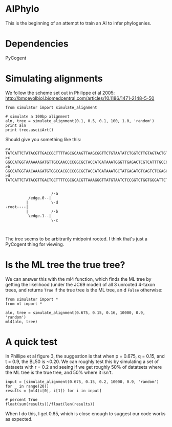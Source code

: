 # AIPhylo

This is the beginning of an attempt to train an AI to infer phylogenies. 

# Dependencies
PyCogent

# Simulating alignments

We follow the scheme set out in Philippe et al 2005: http://bmcevolbiol.biomedcentral.com/articles/10.1186/1471-2148-5-50

```{python}
from simulator import simulate_alignment

# simulate a 100bp alignment
aln, tree = simulate_alignment(0.1, 0.5, 0.1, 100, 1.0, 'random')
print aln
print tree.asciiArt()
```

Should give you something like this:

```
>a
TATCATTCTATACGTTGACCGCTTTTAGCGCAAGTTAAGCGGTTCTGTAATATCTGGTCTTGTAGTACTGTTACGAGGAGCTAGCTACCCTTTAGGGCTA
>c
GGCCATGGTAAAAAAGATGTTGCCAACCCCGGCGCTACCATGATAAATGGGTTGAGACTCGTCATTTGCCCGGATCAGGTTGTCGTCGCTGCCGACGACG
>b
GGCCATGGTAACAAAGATGTGGCCACGCCCGGCGCTACCATGATAAATGCTATGAGATGTCAGTCTCGAGCGGAAAGCGAGTCGCTACTTGCCCAGGCTT
>d
TATCATTCTATACGTTGACTGCTTTTCGCGCACGTTAAAGGGTTATGTAATCTCCGGTCTGGTGGGATTCTGAGGTCGGCAAGCCAAGCTTTTAGCGTCG


                    /-a
          /edge.0--|
         |          \-d
-root----|
         |          /-b
          \edge.1--|
                    \-c



```

The tree seems to be arbitrarily midpoint rooted. I think that's just a PyCogent thing for viewing.

# Is the ML tree the true tree?

We can answer this with the ml4 function, which finds the ML tree by getting the likelihood (under the JC69 model) of all 3 unrooted 4-taxon trees, and returns ```True``` if the true tree is the ML tree, an d ```False``` otherwise:

```
from simulator import *
from ml import *

aln, tree = simulate_alignment(0.675, 0.15, 0.16, 10000, 0.9, 'random')
ml4(aln, tree) 
```

# A quick test
In Phillipe et al figure 3, the suggestion is that when p = 0.675, q = 0.15, and t = 0.9, the BL50 is ~0.20. We can roughly test this by simulating a set of datasets with r = 0.2 and seeing if we get roughly 50% of datatsets where the ML tree is the true tree, and 50% where it isn't.

```
input = [simulate_alignment(0.675, 0.15, 0.2, 10000, 0.9, 'random') for _ in range(20)]
results = [ml4(i[0], i[1]) for i in input]

# percent True
float(sum(results))/float(len(results))
```

When I do this, I get 0.65, which is close enough to suggest our code works as expected.
